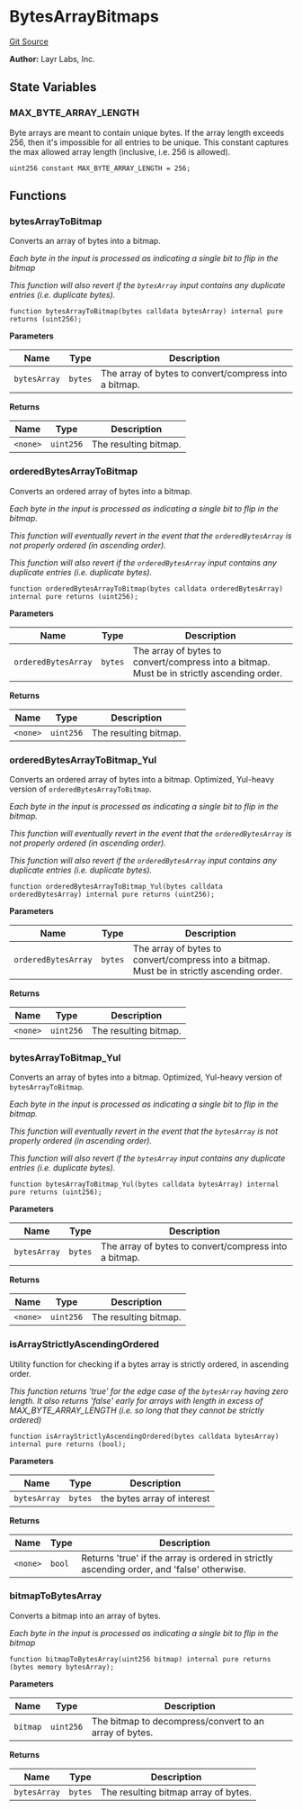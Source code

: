 # BytesArrayBitmaps
[Git Source](https://github.com/bowenli86/eigenlayer-contracts/blob/0800603ae0e71de6487dd628cace5380fa364f74/src/contracts/libraries/BytesArrayBitmaps.sol)

**Author:**
Layr Labs, Inc.


## State Variables
### MAX_BYTE_ARRAY_LENGTH
Byte arrays are meant to contain unique bytes.
If the array length exceeds 256, then it's impossible for all entries to be unique.
This constant captures the max allowed array length (inclusive, i.e. 256 is allowed).


```solidity
uint256 constant MAX_BYTE_ARRAY_LENGTH = 256;
```


## Functions
### bytesArrayToBitmap

Converts an array of bytes into a bitmap.

*Each byte in the input is processed as indicating a single bit to flip in the bitmap*

*This function will also revert if the `bytesArray` input contains any duplicate entries (i.e. duplicate bytes).*


```solidity
function bytesArrayToBitmap(bytes calldata bytesArray) internal pure returns (uint256);
```
**Parameters**

|Name|Type|Description|
|----|----|-----------|
|`bytesArray`|`bytes`|The array of bytes to convert/compress into a bitmap.|

**Returns**

|Name|Type|Description|
|----|----|-----------|
|`<none>`|`uint256`|The resulting bitmap.|


### orderedBytesArrayToBitmap

Converts an ordered array of bytes into a bitmap.

*Each byte in the input is processed as indicating a single bit to flip in the bitmap.*

*This function will eventually revert in the event that the `orderedBytesArray` is not properly ordered (in ascending order).*

*This function will also revert if the `orderedBytesArray` input contains any duplicate entries (i.e. duplicate bytes).*


```solidity
function orderedBytesArrayToBitmap(bytes calldata orderedBytesArray) internal pure returns (uint256);
```
**Parameters**

|Name|Type|Description|
|----|----|-----------|
|`orderedBytesArray`|`bytes`|The array of bytes to convert/compress into a bitmap. Must be in strictly ascending order.|

**Returns**

|Name|Type|Description|
|----|----|-----------|
|`<none>`|`uint256`|The resulting bitmap.|


### orderedBytesArrayToBitmap_Yul

Converts an ordered array of bytes into a bitmap. Optimized, Yul-heavy version of `orderedBytesArrayToBitmap`.

*Each byte in the input is processed as indicating a single bit to flip in the bitmap.*

*This function will eventually revert in the event that the `orderedBytesArray` is not properly ordered (in ascending order).*

*This function will also revert if the `orderedBytesArray` input contains any duplicate entries (i.e. duplicate bytes).*


```solidity
function orderedBytesArrayToBitmap_Yul(bytes calldata orderedBytesArray) internal pure returns (uint256);
```
**Parameters**

|Name|Type|Description|
|----|----|-----------|
|`orderedBytesArray`|`bytes`|The array of bytes to convert/compress into a bitmap. Must be in strictly ascending order.|

**Returns**

|Name|Type|Description|
|----|----|-----------|
|`<none>`|`uint256`|The resulting bitmap.|


### bytesArrayToBitmap_Yul

Converts an array of bytes into a bitmap. Optimized, Yul-heavy version of `bytesArrayToBitmap`.

*Each byte in the input is processed as indicating a single bit to flip in the bitmap.*

*This function will eventually revert in the event that the `bytesArray` is not properly ordered (in ascending order).*

*This function will also revert if the `bytesArray` input contains any duplicate entries (i.e. duplicate bytes).*


```solidity
function bytesArrayToBitmap_Yul(bytes calldata bytesArray) internal pure returns (uint256);
```
**Parameters**

|Name|Type|Description|
|----|----|-----------|
|`bytesArray`|`bytes`|The array of bytes to convert/compress into a bitmap.|

**Returns**

|Name|Type|Description|
|----|----|-----------|
|`<none>`|`uint256`|The resulting bitmap.|


### isArrayStrictlyAscendingOrdered

Utility function for checking if a bytes array is strictly ordered, in ascending order.

*This function returns 'true' for the edge case of the `bytesArray` having zero length.
It also returns 'false' early for arrays with length in excess of MAX_BYTE_ARRAY_LENGTH (i.e. so long that they cannot be strictly ordered)*


```solidity
function isArrayStrictlyAscendingOrdered(bytes calldata bytesArray) internal pure returns (bool);
```
**Parameters**

|Name|Type|Description|
|----|----|-----------|
|`bytesArray`|`bytes`|the bytes array of interest|

**Returns**

|Name|Type|Description|
|----|----|-----------|
|`<none>`|`bool`|Returns 'true' if the array is ordered in strictly ascending order, and 'false' otherwise.|


### bitmapToBytesArray

Converts a bitmap into an array of bytes.

*Each byte in the input is processed as indicating a single bit to flip in the bitmap*


```solidity
function bitmapToBytesArray(uint256 bitmap) internal pure returns (bytes memory bytesArray);
```
**Parameters**

|Name|Type|Description|
|----|----|-----------|
|`bitmap`|`uint256`|The bitmap to decompress/convert to an array of bytes.|

**Returns**

|Name|Type|Description|
|----|----|-----------|
|`bytesArray`|`bytes`|The resulting bitmap array of bytes.|


